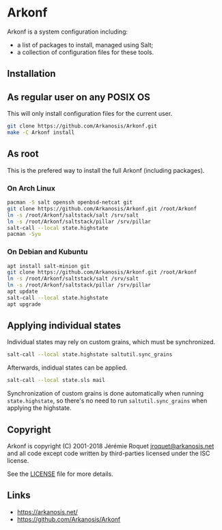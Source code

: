 # Arkonf

Arkonf is a system configuration including:
* a list of packages to install, managed using Salt;
* a collection of configuration files for these tools.

## Installation

## As regular user on any POSIX OS

This will only install configuration files for the current user.

```sh
git clone https://github.com/Arkanosis/Arkonf.git
make -C Arkonf install
```

## As root

This is the prefered way to install the full Arkonf (including packages).

### On Arch Linux

```sh
pacman -S salt openssh openbsd-netcat git
git clone https://github.com/Arkanosis/Arkonf.git /root/Arkonf
ln -s /root/Arkonf/saltstack/salt /srv/salt
ln -s /root/Arkonf/saltstack/pillar /srv/pillar
salt-call --local state.highstate
pacman -Syu
```

### On Debian and Kubuntu

```sh
apt install salt-minion git
git clone https://github.com/Arkanosis/Arkonf.git /root/Arkonf
ln -s /root/Arkonf/saltstack/salt /srv/salt
ln -s /root/Arkonf/saltstack/pillar /srv/pillar
apt update
salt-call --local state.highstate
apt upgrade
```

## Applying individual states

Individual states may rely on custom grains, which must be synchronized.

```sh
salt-call --local state.highstate saltutil.sync_grains
```

Afterwards, indidual states can be applied.

```sh
salt-call --local state.sls mail
```

Synchronization of custom grains is done automatically when running `state.highstate`, so there's no need to run `saltutil.sync_grains` when applying the highstate.

## Copyright

Arkonf is copyright (C) 2001-2018 Jérémie Roquet <jroquet@arkanosis.net> and
all code except code written by third-parties licensed under the ISC license.

See the [LICENSE](/LICENSE) file for more details.

## Links

* https://arkanosis.net/
* https://github.com/Arkanosis/Arkonf
